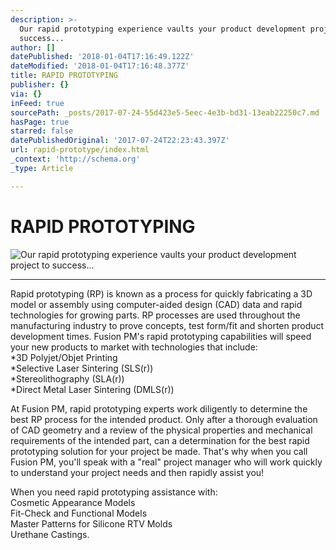 ```yaml
---
description: >-
  Our rapid prototyping experience vaults your product development project to
  success...
author: []
datePublished: '2018-01-04T17:16:49.122Z'
dateModified: '2018-01-04T17:16:48.377Z'
title: RAPID PROTOTYPING
publisher: {}
via: {}
inFeed: true
sourcePath: _posts/2017-07-24-55d423e5-5eec-4e3b-bd31-13eab22250c7.md
hasPage: true
starred: false
datePublishedOriginal: '2017-07-24T22:23:43.397Z'
url: rapid-prototype/index.html
_context: 'http://schema.org'
_type: Article

---
```

# RAPID PROTOTYPING
![Our rapid prototyping experience vaults your product development project to success...](https://s3-us-west-2.amazonaws.com/the-grid-img/p/b80f029ffca8fc19668adeab39910151a70b777b.jpg)

---

Rapid prototyping (RP) is known as a process for quickly fabricating a 3D model or assembly using computer-aided design (CAD) data and rapid technologies for growing parts. RP processes are used throughout the manufacturing industry to prove concepts, test form/fit and shorten product development times. Fusion PM's rapid prototyping capabilities will speed your new products to market with technologies that include:  
\*3D Polyjet/Objet Printing  
\*Selective Laser Sintering (SLS(r))  
\*Stereolithography (SLA(r))  
\*Direct Metal Laser Sintering (DMLS(r))

At Fusion PM, rapid prototyping experts work diligently to determine the best RP process for the intended product. Only after a thorough evaluation of CAD geometry and a review of the physical properties and mechanical requirements of the intended part, can a determination for the best rapid prototyping solution for your project be made. That's why when you call Fusion PM, you'll speak with a "real" project manager who will work quickly to understand your project needs and then rapidly assist you!

When you need rapid prototyping assistance with:  
Cosmetic Appearance Models  
Fit-Check and Functional Models  
Master Patterns for Silicone RTV Molds  
Urethane Castings.